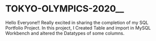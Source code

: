 # TOKYO-OLYMPICS-2020__
Hello Everyone!! Really excited in sharing the completion of my SQL Portfolio Project. In this project, I Created Table and import in MySQL Workbench and altered the Datatypes of some columns.
